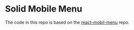 # Solid Mobile Menu

The code in this repo is based on the
[react-mobil-menu](https://github.com/carltonj2000/react-mobil-menu)
repo.